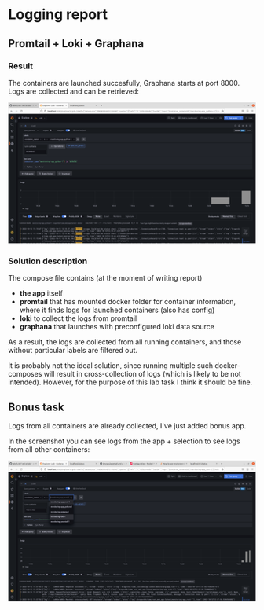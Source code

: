 # Logging report

## Promtail + Loki + Graphana

### Result

The containers are launched succesfully, Graphana starts at port 8000. Logs are collected and can be retrieved:

![warning logs search query in Graphana](./report_artifacts/graphana_logs.png)

### Solution description

The compose file contains (at the moment of writing report)

* **the app** itself
* **promtail** that has mounted docker folder for container information, where it finds logs for launched containers (also has config)
* **loki** to collect the logs from promtail
* **graphana** that launches with preconfigured loki data source

As a result, the logs are collected from all running containers, and those without particular labels are filtered out.

It is probably not the ideal solution, since running multiple such docker-composes will result in cross-collection of logs (which is likely to be not intended). However, for the purpose of this lab task I think it should be fine.

## Bonus task

Logs from all containers are already collected, I've just added bonus app.

In the screenshot you can see logs from the app + selection to see logs from all other containers:

![graphana_query_selection](report_artifacts/graphana_logs_bonus.png)
